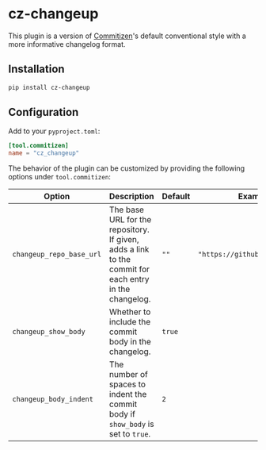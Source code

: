 # cz-changeup

This plugin is a version of
[Commitizen](https://commitizen-tools.github.io/commitizen/)'s default conventional
style with a more informative changelog format.

## Installation

```bash
pip install cz-changeup
```

## Configuration

Add to your `pyproject.toml`:

```toml
[tool.commitizen]
name = "cz_changeup"
```

The behavior of the plugin can be customized by providing the following options under `tool.commitizen`:

| Option                   | Description                                                                                           | Default | Example                        |
| ------------------------ | ----------------------------------------------------------------------------------------------------- | ------- | ------------------------------ |
| `changeup_repo_base_url` | The base URL for the repository. If given, adds a link to the commit for each entry in the changelog. | `""`    | `"https://github.com/my/repo"` |
| `changeup_show_body`     | Whether to include the commit body in the changelog.                                                  | `true`  |                                |
| `changeup_body_indent`   | The number of spaces to indent the commit body if `show_body` is set to `true`.                       | `2`     |                                |
